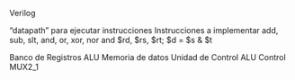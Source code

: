 Verilog

“datapath” para ejecutar instrucciones
Instrucciones a implementar 
add, sub, slt, and, or, xor, nor
and $rd, $rs, $rt; $d = $s & $t


Banco de Registros
ALU
Memoria de datos
Unidad de Control
ALU Control
MUX2_1
